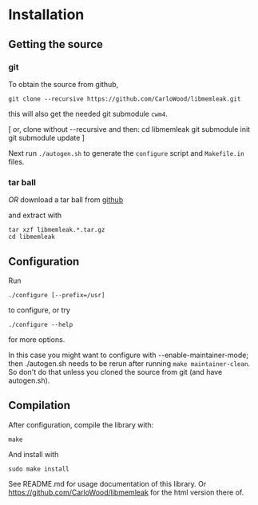 # Installation

## Getting the source

### git

To obtain the source from github,

    git clone --recursive https://github.com/CarloWood/libmemleak.git

this will also get the needed git submodule `cwm4`.

[ or, clone without --recursive and then:
    cd libmemleak
    git submodule init
    git submodule update
]

Next run `./autogen.sh` to generate the `configure` script
and `Makefile.in` files.

### tar ball

*OR* download a tar ball from [github](https://github.com/CarloWood/libmemleak/releases)

and extract with

    tar xzf libmemleak.*.tar.gz
    cd libmemleak

## Configuration

Run

    ./configure [--prefix=/usr]

to configure, or try

    ./configure --help

for more options.

In this case you might want to configure with --enable-maintainer-mode;
then ./autogen.sh needs to be rerun after running `make maintainer-clean`.
So don't do that unless you cloned the source from git (and have autogen.sh).

## Compilation

After configuration, compile the library with:

    make

And install with

    sudo make install

See README.md for usage documentation of this library.
Or https://github.com/CarloWood/libmemleak for the
html version there of.
